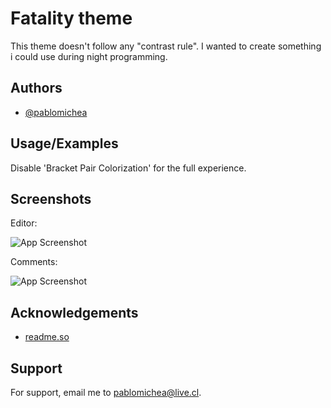 
# Fatality theme

This theme doesn't follow any "contrast rule". I wanted to create something i could use during night programming.

## Authors

- [@pablomichea](https://github.com/pablomichea)


## Usage/Examples

Disable 'Bracket Pair Colorization' for the full experience.




## Screenshots

Editor:

![App Screenshot](https://i.imgur.com/d9esiad.jpeg)

Comments:

![App Screenshot](https://i.imgur.com/m33LBUC.jpeg)
## Acknowledgements


 - [readme.so](https://readme.so/)


## Support

For support, email me to pablomichea@live.cl.

